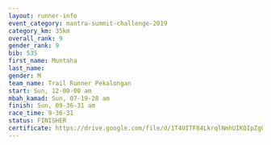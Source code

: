 ```yaml
---
layout: runner-info 
event_category: mantra-summit-challenge-2019 
category_km: 35km 
overall_rank: 9
gender_rank: 9
bib: 535
first_name: Muntaha
last_name: 
gender: M
team_name: Trail Runner Pekalongan
start: Sun, 12-00-00 am
mbah_kamad: Sun, 07-19-28 am
finish: Sun, 09-36-31 am
race_time: 9-36-31
status: FINISHER
certificate: https://drive.google.com/file/d/1T4UITF84LkrqlNmhUIKQIpZgQNfAtMmS/view?usp=sharing
---
```

